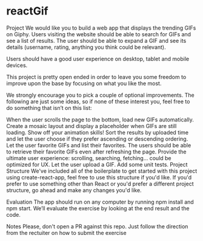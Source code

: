 # reactGif
Project
We would like you to build a web app that displays the trending GIFs on Giphy. Users visiting the website should be able to search for GIFs and see a list of results. The user should be able to expand a GIF and see its details (username, rating, anything you think could be relevant).

Users should have a good user experience on desktop, tablet and mobile devices.

This project is pretty open ended in order to leave you some freedom to improve upon the base by focusing on what you like the most.

We strongly encourage you to pick a couple of optional improvements. The following are just some ideas, so if none of these interest you, feel free to do something that isn’t on this list:

When the user scrolls the page to the bottom, load new GIFs automatically.
Create a mosaic layout and display a placeholder when GIFs are still loading.
Show off your animation skills!
Sort the results by uploaded time and let the user choose if they prefer ascending or descending ordering.
Let the user favorite GIFs and list their favorites. The users should be able to retrieve their favorite GIFs even after refreshing the page.
Provide the ultimate user experience: scrolling, searching, fetching… could be optimized for UX.
Let the user upload a GIF.
Add some unit tests.
Project Structure
We've included all of the boilerplate to get started with this project using create-react-app, feel free to use this structure if you'd like. If you'd prefer to use something other than React or you'd prefer a different project structure, go ahead and make any changes you'd like.

Evaluation
The app should run on any computer by running npm install and npm start. We’ll evaluate the exercise by looking at the end result and the code.

Notes
Please, don't open a PR against this repo. Just follow the direction from the rectuiter on how to submit the exercise
